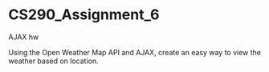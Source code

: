 # CS290_Assignment_6
AJAX hw

Using the Open Weather Map API and AJAX, create an easy way to view the weather based on location.
